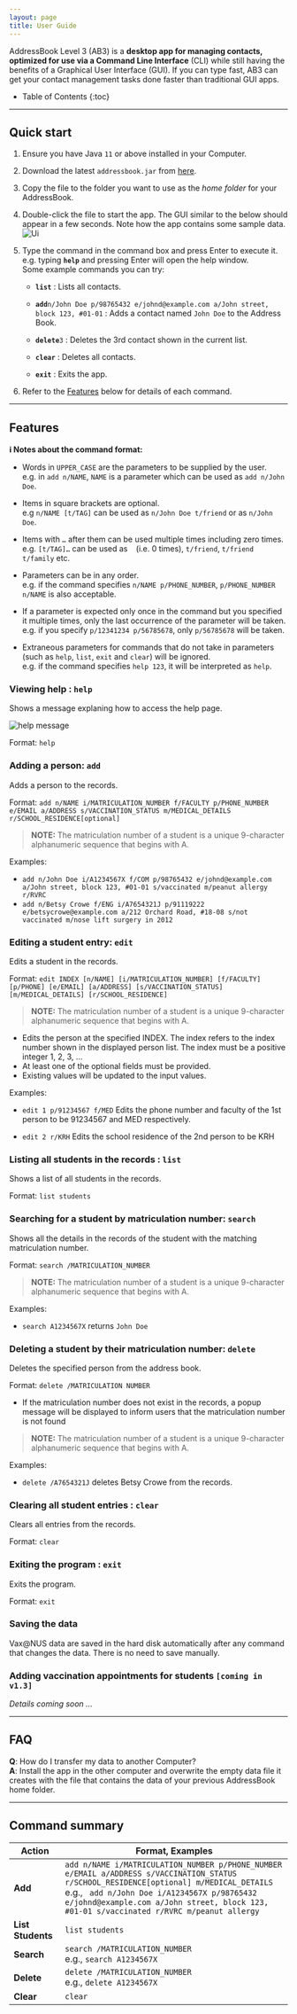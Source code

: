 ```yaml
---
layout: page
title: User Guide
---
```


AddressBook Level 3 (AB3) is a **desktop app for managing contacts, optimized for use via a Command Line Interface** (CLI) while still having the benefits of a Graphical User Interface (GUI). If you can type fast, AB3 can get your contact management tasks done faster than traditional GUI apps.

* Table of Contents
{:toc}

--------------------------------------------------------------------------------------------------------------------

## Quick start

1. Ensure you have Java `11` or above installed in your Computer.

1. Download the latest `addressbook.jar` from [here](https://github.com/se-edu/addressbook-level3/releases).

1. Copy the file to the folder you want to use as the _home folder_ for your AddressBook.

1. Double-click the file to start the app. The GUI similar to the below should appear in a few seconds. Note how the app contains some sample data.<br>
   ![Ui](images/Ui.png)

1. Type the command in the command box and press Enter to execute it. e.g. typing **`help`** and pressing Enter will open the help window.<br>
   Some example commands you can try:

   * **`list`** : Lists all contacts.

   * **`add`**`n/John Doe p/98765432 e/johnd@example.com a/John street, block 123, #01-01` : Adds a contact named `John Doe` to the Address Book.

   * **`delete`**`3` : Deletes the 3rd contact shown in the current list.

   * **`clear`** : Deletes all contacts.

   * **`exit`** : Exits the app.

1. Refer to the [Features](#features) below for details of each command.

--------------------------------------------------------------------------------------------------------------------

## Features

<div markdown="block" class="alert alert-info">

**:information_source: Notes about the command format:**<br>

* Words in `UPPER_CASE` are the parameters to be supplied by the user.<br>
  e.g. in `add n/NAME`, `NAME` is a parameter which can be used as `add n/John Doe`.

* Items in square brackets are optional.<br>
  e.g `n/NAME [t/TAG]` can be used as `n/John Doe t/friend` or as `n/John Doe`.

* Items with `…`​ after them can be used multiple times including zero times.<br>
  e.g. `[t/TAG]…​` can be used as ` ` (i.e. 0 times), `t/friend`, `t/friend t/family` etc.

* Parameters can be in any order.<br>
  e.g. if the command specifies `n/NAME p/PHONE_NUMBER`, `p/PHONE_NUMBER n/NAME` is also acceptable.

* If a parameter is expected only once in the command but you specified it multiple times, only the last occurrence of the parameter will be taken.<br>
  e.g. if you specify `p/12341234 p/56785678`, only `p/56785678` will be taken.

* Extraneous parameters for commands that do not take in parameters (such as `help`, `list`, `exit` and `clear`) will be ignored.<br>
  e.g. if the command specifies `help 123`, it will be interpreted as `help`.

</div>

### Viewing help : `help`

Shows a message explaning how to access the help page.

![help message](images/helpMessage.png)

Format: `help`


### Adding a person: `add`

Adds a person to the records.

Format: `add n/NAME i/MATRICULATION_NUMBER f/FACULTY p/PHONE_NUMBER e/EMAIL a/ADDRESS s/VACCINATION_STATUS m/MEDICAL_DETAILS r/SCHOOL_RESIDENCE[optional]`

>**NOTE:** The matriculation number of a student is a unique 9-character alphanumeric sequence that begins with A.

Examples:
* `add n/John Doe i/A1234567X f/COM p/98765432 e/johnd@example.com a/John street, block 123, #01-01 s/vaccinated m/peanut allergy r/RVRC`
* `add n/Betsy Crowe f/ENG i/A7654321J p/91119222 e/betsycrowe@example.com a/212 Orchard Road, #18-08 s/not vaccinated m/nose lift surgery in 2012`

### Editing a student entry: `edit`

Edits a student in the records.

Format: `edit INDEX [n/NAME] [i/MATRICULATION_NUMBER] [f/FACULTY] [p/PHONE] [e/EMAIL] [a/ADDRESS] [s/VACCINATION_STATUS] [m/MEDICAL_DETAILS] [r/SCHOOL_RESIDENCE]`

>**NOTE:** The matriculation number of a student is a unique 9-character alphanumeric sequence that begins with A.
> 
* Edits the person at the specified INDEX. The index refers to the index number shown in the displayed person list. The index must be a positive integer 1, 2, 3, …​
* At least one of the optional fields must be provided.
* Existing values will be updated to the input values.

Examples:

* `edit 1 p/91234567 f/MED` Edits the phone number and faculty of the 1st person to be 91234567 and MED respectively.

* `edit 2 r/KRH`  Edits the school residence of the 2nd person to be KRH


### Listing all students in the records : `list`

Shows a list of all students in the records.

Format: `list students`

### Searching for a student by matriculation number: `search`

Shows all the details in the records of the student with the matching matriculation number.

Format: `search /MATRICULATION_NUMBER`

>**NOTE:** The matriculation number of a student is a unique 9-character alphanumeric sequence that begins with A.


Examples:
* `search A1234567X` returns `John Doe`

### Deleting a student by their matriculation number: `delete`

Deletes the specified person from the address book.

Format: `delete /MATRICULATION NUMBER`

* If the matriculation number does not exist in the records, a popup message will be displayed to inform users that 
  the matriculation number is not found

>**NOTE:** The matriculation number of a student is a unique 9-character alphanumeric sequence that begins with A.


Examples:
* `delete /A7654321J` deletes Betsy Crowe from the records.

### Clearing all student entries : `clear`

Clears all entries from the records.

Format: `clear`

### Exiting the program : `exit`

Exits the program.

Format: `exit`

### Saving the data

Vax@NUS data are saved in the hard disk automatically after any command that changes the data. There is no need to save manually.

### Adding vaccination appointments for students `[coming in v1.3]`

_Details coming soon ..._

--------------------------------------------------------------------------------------------------------------------

## FAQ

**Q**: How do I transfer my data to another Computer?<br>
**A**: Install the app in the other computer and overwrite the empty data file it creates with the file that contains the data of your previous AddressBook home folder.

--------------------------------------------------------------------------------------------------------------------

## Command summary

Action | Format, Examples
--------|------------------
**Add** | `add n/NAME i/MATRICULATION_NUMBER p/PHONE_NUMBER e/EMAIL a/ADDRESS s/VACCINATION_STATUS r/SCHOOL_RESIDENCE[optional] m/MEDICAL_DETAILS` <br> e.g., ` add n/John Doe i/A1234567X p/98765432 e/johnd@example.com a/John street, block 123, #01-01 s/vaccinated r/RVRC m/peanut allergy`
**List Students** | `list students`
**Search** | `search /MATRICULATION_NUMBER ` <br> e.g., `search A1234567X`
**Delete** | `delete /MATRICULATION_NUMBER` <br> e.g., `delete A1234567X`
**Clear** | `clear`

